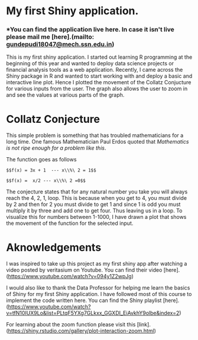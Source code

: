 # My first Shiny application.

### *You can find the application live here. In case it isn't live please mail me [here].(mailto: gundepudi18047@mech.ssn.edu.in)
This is my first shiny application. I started out learning R programming at the beginning of this year and wanted to deploy
data science projects or financial analysis tools as a web application. Recently, I came across the Shiny package in R and
wanted to start working with and deploy a basic and interactive line plot. Hence I plotted the movement of the Collatz 
Conjucture for various inputs from the user. The graph also allows the user to zoom in and see the values at various parts 
of the graph. 

# Collatz Conjecture 
This simple problem is something that has troubled mathematicians for a long time.  One famous Mathematician Paul Erdos quoted that 
*Mathematics is not ripe enough for a problem like this*. 

The function goes as follows 

    $$f(x) = 3x + 1  --- x\\%\ 2 = 1$$
    
    $$f(x) =  x/2 --- x\\%\ 2 =0$$
    
The conjecture states that for any natural number you take you will always reach 
the 4, 2, 1, loop. This is because when you get to 4, you must divide by 2
and then for 2 you must divide to get 1 and since 1 is odd you must multiply it
by three and add one to get four. Thus leaving us in a loop. To visualize this
for numbers between 1-1000, I have drawn a plot that shows the movement of the
function for the selected input.

# Aknowledgements 
I was inspired to take up this project as my first shiny app after watching a video posted by veritasium 
on Youtube. You can find their video [here].(https://www.youtube.com/watch?v=094y1Z2wpJg) 

I would also like to thank the Data Professor for helping me learn the basics of Shiny for my first Shiny application. I have followed most of this course
to implement the code written here. 
You can find the Shiny playlist [here].(https://www.youtube.com/watch?v=tfN10IUX9Lo&list=PLtqF5YXg7GLkxx_GGXDI_EiAvkhY9olbe&index=2)

For learning about the zoom function please visit this [link].(https://shiny.rstudio.com/gallery/plot-interaction-zoom.html)
